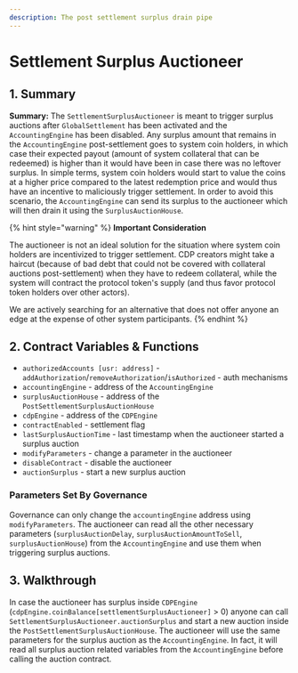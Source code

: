 ```yaml
---
description: The post settlement surplus drain pipe
---
```


# Settlement Surplus Auctioneer

## 1. Summary <a id="1-introduction-summary"></a>

**Summary:** The `SettlementSurplusAuctioneer` is meant to trigger surplus auctions after `GlobalSettlement` has been activated and the `AccountingEngine` has been disabled. Any surplus amount that remains in the `AccountingEngine` post-settlement goes to system coin holders, in which case their expected payout \(amount of system collateral that can be redeemed\) is higher than it would have been in case there was no leftover surplus. In simple terms, system coin holders would start to value the coins at a higher price compared to the latest redemption price and would thus have an incentive to maliciously trigger settlement. In order to avoid this scenario, the `AccountingEngine` can send its surplus to the auctioneer which will then drain it using the `SurplusAuctionHouse`.

{% hint style="warning" %}
**Important Consideration**

The auctioneer is not an ideal solution for the situation where system coin holders are incentivized to trigger settlement. CDP creators might take a haircut \(because of bad debt that could not be covered with collateral auctions post-settlement\) when they have to redeem collateral, while the system will contract the protocol token's supply \(and thus favor protocol token holders over other actors\).

We are actively searching for an alternative that does not offer anyone an edge at the expense of other system participants. 
{% endhint %}

## 2. Contract Variables & Functions <a id="2-contract-details"></a>

* `authorizedAccounts [usr: address]` - `addAuthorization`/`removeAuthorization`/`isAuthorized` - auth mechanisms
* `accountingEngine` - address of the `AccountingEngine`
* `surplusAuctionHouse` - address of the `PostSettlementSurplusAuctionHouse`
* `cdpEngine` - address of the `CDPEngine`
* `contractEnabled` - settlement flag
* `lastSurplusAuctionTime` - last timestamp when the auctioneer started a surplus auction
* `modifyParameters` - change a parameter in the auctioneer
* `disableContract` - disable the auctioneer
* `auctionSurplus` - start a new surplus auction

### **Parameters Set By Governance** <a id="parameters-set-by-governance"></a>

 Governance can only change the `accountingEngine` address using `modifyParameters`. The auctioneer can read all the other necessary parameters \(`surplusAuctionDelay`, `surplusAuctionAmountToSell`, `surplusAuctionHouse`\) from the `AccountingEngine` and use them when triggering surplus auctions.

## 3. Walkthrough <a id="3-key-mechanisms-and-concepts"></a>

In case the auctioneer has surplus inside `CDPEngine` \(`cdpEngine.coinBalance[settlementSurplusAuctioneer]` &gt; 0\) anyone can call `SettlementSurplusAuctioneer.auctionSurplus` and start a new auction inside the `PostSettlementSurplusAuctionHouse`. The auctioneer will use the same parameters for the surplus auction as the `AccountingEngine`. In fact, it will read all surplus auction related variables from the `AccountingEngine` before calling the auction contract.

